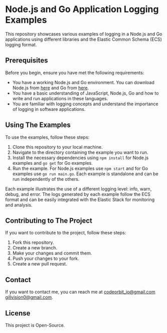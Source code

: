 # Node.js and Go Application Logging Examples

This repository showcases various examples of logging in a Node.js and Go applications using different libraries and the Elastic Common Schema (ECS) logging format.

## Prerequisites

Before you begin, ensure you have met the following requirements:

* You have a working Node.js and Go environment. You can download Node.js from [here](https://nodejs.org/en/download/) and Go from [here](https://golang.org/dl/).
* You have a basic understanding of JavaScript, Node.js, Go and how to write and run applications in these languages.
* You are familiar with logging concepts and understand the importance of logging in software applications.

## Using The Examples

To use the examples, follow these steps:

1. Clone this repository to your local machine.
2. Navigate to the directory containing the example you want to run.
3. Install the necessary dependencies using `npm install` for Node.js examples and `go get` for Go examples.
4. Run the example. For Node.js examples use `npm start` and for Go examples use `go run main.go`. Each example is standalone and can be run independently of the others.

Each example illustrates the use of a different logging level: info, warn, debug, and error. The logs generated by each example follow the ECS format and can be easily integrated with the Elastic Stack for monitoring and analysis.

## Contributing to The Project

If you want to contribute to the project, follow these steps:

1. Fork this repository.
2. Create a new branch.
3. Make your changes and commit them.
4. Push your changes to your fork.
5. Create a new pull request.

## Contact

If you want to contact me, you can reach me at <codeorbit_io@gmail.com> <gillvision0@gmail.com>.

## License

This project is Open-Source.